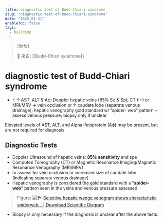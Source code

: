 ```yaml
---
title: diagnostic test of Budd-Chiari syndrome
slug: "diagnostic-test-of-budd-chiari-syndrome"
date: "2023-01-31"
enableToc: false
tags:
  - building
---
```


> [!info]
>
> 🌱 來自: [[Budd-Chiari syndrome]]

# diagnostic test of Budd-Chiari syndrome

- ± ↑ AST, ALT & Aϕ;
  Doppler hepatic veins (85% Se & Sp);
  CT (I+) or MRI/MRV → vein occlusion or ↑ caudate lobe (separate venous drainage);
  hepatic venography gold standard w/ “spider- web” pattern + assess venous pressure; biopsy only if unclear

Elevated levels of AST, ALT, and Alpha-fetoprotein (Aϕ) may be present, but are not required for diagnosis.

## Diagnostic Tests

- Doppler Ultrasound of hepatic veins: **85% sensitivity** and spe
- Computed Tomography (CT) or Magnetic Resonance Imaging/Magnetic Resonance Venography (MRI/MRV)
- to assess for vein occlusion or increased size of caudate lobe (indicating separate venous drainage)
- Hepatic venography is considered the gold standard with a "**spider-web**" pattern seen in the veins and venous pressure assessed.

> Figure: ![🏞️](https://i.imgur.com/I5xpTPn.png) [Selective hepatic wedge venogram shows characteristic spiderweb... | Download Scientific Diagram](https://www.researchgate.net/figure/Selective-hepatic-wedge-venogram-shows-characteristic-spiderweb-pattern-of-collateral_fig3_275913937)

- Biopsy is only necessary if the diagnosis is unclear after the above tests.

